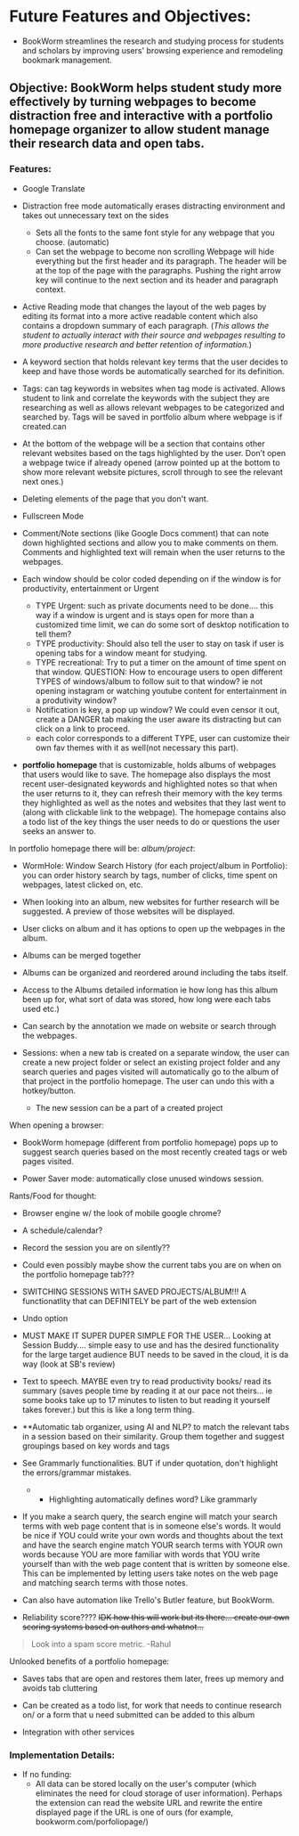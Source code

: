 # Future Features and Objectives:

- BookWorm streamlines the research and studying process for students and scholars by improving users' browsing experience and remodeling bookmark management.

## Objective: BookWorm helps student study more effectively by turning webpages to become distraction free and interactive with a portfolio homepage organizer to allow student manage their research data and open tabs.

### Features:
- Google Translate

- Distraction free mode automatically erases distracting environment and takes out unnecessary text on the sides
   - Sets all the fonts to the same font style for any webpage that you choose. (automatic) 
   - Can set the webpage to become non scrolling Webpage will hide everything but the first header and its paragraph. The header will be at the top of the page with   the paragraphs. Pushing the right arrow key will continue to the next section and its header and paragraph context.
   
- Active Reading mode that changes the layout of the web pages by editing its format into a more active readable content which also contains a dropdown summary of each paragraph. (*This allows the student to actually interact with their source and webpages resulting to more productive research and better retention of information.*)

- A keyword section that holds relevant key terms that the user decides to keep and have those words be automatically searched for its definition.

- Tags: can tag keywords in websites when tag mode is activated. Allows student to link and correlate the keywords with the subject they are researching as well as allows relevant webpages to be categorized and searched by. Tags will be saved in portfolio album where webpage is if created.can

- At the bottom of the webpage will be a section that contains other relevant websites based on the tags highlighted by the user. Don’t open a webpage twice if already opened (arrow pointed up at the bottom to show more relevant website pictures, scroll through to see the relevant next ones.)

- Deleting elements of the page that you don't want.

- Fullscreen Mode

- Comment/Note sections (like Google Docs comment) that can note down highlighted sections and allow you to make comments on them. Comments and highlighted text will remain when the user returns to the webpages.

- Each window should be color coded depending on if the window is for productivity, entertainment or Urgent 
   - TYPE Urgent: such as private documents need to be done.... this way if a window is urgent and is stays open for more than a customized time limit, we can do some sort of desktop notification to tell them? 
   - TYPE productivity: Should also tell the user to stay on task if user is opening tabs for a window meant for studying.
   - TYPE recreational: Try to put a timer on the amount of time spent on that window. 
   QUESTION: How to encourage users to open different TYPES of windows/album to follow suit to that window? ie not opening instagram or watching youtube content for entertainment in a produtivity window? 
   - Notification is key, a pop up window? We could even censor it out, create a DANGER tab making the user aware its distracting but can click on a link to proceed.
   - each color corresponds to a different TYPE, user can customize their own fav themes with it as well(not necessary this part).

- **portfolio homepage** that is customizable, holds albums of webpages that users would like to save. The homepage also displays the most recent user-designated keywords and highlighted notes so that when the user returns to it, they can refresh their memory with the key terms they highlighted as well as the notes and websites that they last went to (along with clickable link to the webpage). The homepage contains also a todo list of the key things the user needs to do or questions the user seeks an answer to.

In portfolio homepage there will be:
*album/project*:
   - WormHole: Window Search History (for each project/album in Portfolio): you can order history search by tags, number of clicks, time spent on webpages, latest clicked on, etc.
   - When looking into an album, new websites for further research will be suggested. A preview of those websites will be displayed.
   - User clicks on album and it has options to open up the webpages in the album. 
   - Albums can be merged together
   - Albums can be organized and reordered around including the tabs itself.
   - Access to the Albums detailed information ie how long has this album been up for, what sort of data was stored, how long were each tabs used etc.)
   - Can search by the annotation we made on website or search through the webpages.

- Sessions: when a new tab is created on a separate window, the user can create a new project folder or select an existing project folder and any search queries and pages visited will automatically go to the album of that project in the portfolio homepage. The user can undo this with a hotkey/button.
   - The new session can be a part of a created project
   
When opening a browser:
- BookWorm homepage (different from portfolio homepage) pops up to suggest search queries based on the most recently created tags or web pages visited.

- Power Saver mode: automatically close unused windows session.


Rants/Food for thought:

- Browser engine w/ the look of mobile google chrome?

- A schedule/calendar?

- Record the session you are on silently??

- Could even possibly maybe show the current tabs you are on when on the portfolio homepage tab???

- SWITCHING SESSIONS WITH SAVED PROJECTS/ALBUM!!! A functionatlity that can DEFINITELY be part of the web extension

- Undo option

- MUST MAKE IT SUPER DUPER SIMPLE FOR THE USER... Looking at Session Buddy.... simple easy to use and has the desired functionality for the large target audience BUT needs to be saved in the cloud, it is da way (look at SB's review)

- Text to speech. MAYBE even try to read productivity books/ read its summary (saves people time by reading it at our pace not theirs... ie some books take up to 17 minutes to listen to but reading it yourself takes forever.) but this is like a long term thing.

- **Automatic tab organizer, using AI and NLP? to match the relevant tabs in a session based on their similarity. Group them together and suggest groupings based on key words and tags

- See Grammarly functionalities. BUT if under quotation, don't highlight the errors/grammar mistakes.
   - - Highlighting automatically defines word? Like grammarly

- If you make a search query, the search engine will match your search terms with web page content that is in someone else's words. It would be nice if YOU could write your own words and thoughts about the text and have the search engine match YOUR search terms with YOUR own words because YOU are more familiar with words that YOU write yourself than with the web page content that is written by someone else. This can be implemented by letting users take notes on the web page and matching search terms with those notes.

- Can also have automation like Trello's Butler feature, but BookWorm.

- Reliability score???? ~~IDK how this will work but its there... create our own scoring systems based on authors and whatnot...~~ 
>Look into a spam score metric. -Rahul

Unlooked benefits of a portfolio homepage:
- Saves tabs that are open and restores them later, frees up memory and avoids tab cluttering
- Can be created as a todo list, for work that needs to continue research on/ or a form that u need submitted can be added to this album

- Integration with other services


### Implementation Details:

- If no funding: 
   - All data can be stored locally on the user's computer (which eliminates the need for cloud storage of user information). Perhaps the extension can read the website URL and rewrite the entire displayed page if the URL is one of ours (for example, bookworm.com/porfoliopage/)
